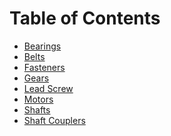 <!-- TITLE: Machine Components -->
<!-- SUBTITLE: Introductions to various commonly used machine components -->

# Table of Contents
* [Bearings](/mechanical/machine-components/bearings)
* [Belts](/mechanical/machine-components/belts)
* [Fasteners](/mechanical/machine-components/fasteners)
* [Gears](/mechanical/machine-components/gears)
* [Lead Screw](/mechanical/machine-components/lead-screw)
* [Motors](/mechanical/machine-components/motors)
* [Shafts](/mechanical/machine-components/shafts)
* [Shaft Couplers](/mechanical/machine-components/shaft-couplers)